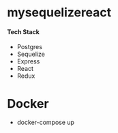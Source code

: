 # mysequelizereact

#### Tech Stack
* Postgres
* Sequelize
* Express
* React
* Redux


# Docker 
* docker-compose up
